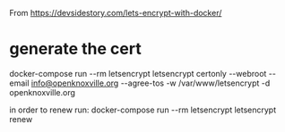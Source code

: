 From https://devsidestory.com/lets-encrypt-with-docker/

# generate the cert

docker-compose run --rm letsencrypt letsencrypt certonly --webroot --email info@openknoxville.org --agree-tos -w /var/www/letsencrypt -d openknoxville.org


in order to renew run:
docker-compose run --rm letsencrypt letsencrypt renew
